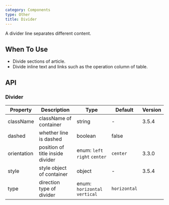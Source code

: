 ```yaml
---
category: Components
type: Other
title: Divider
---
```


A divider line separates different content.

## When To Use

- Divide sections of article.
- Divide inline text and links such as the operation column of table.

## API

### Divider

| Property | Description | Type | Default | Version |
| --- | --- | --- | --- | --- |
| className | className of container | string | - | 3.5.4 |
| dashed | whether line is dashed | boolean | false |  |
| orientation | position of title inside divider | enum: `left` `right` `center` | `center` | 3.3.0 |
| style | style object of container | object | - | 3.5.4 |
| type | direction type of divider | enum: `horizontal` `vertical` | `horizontal` |  |
